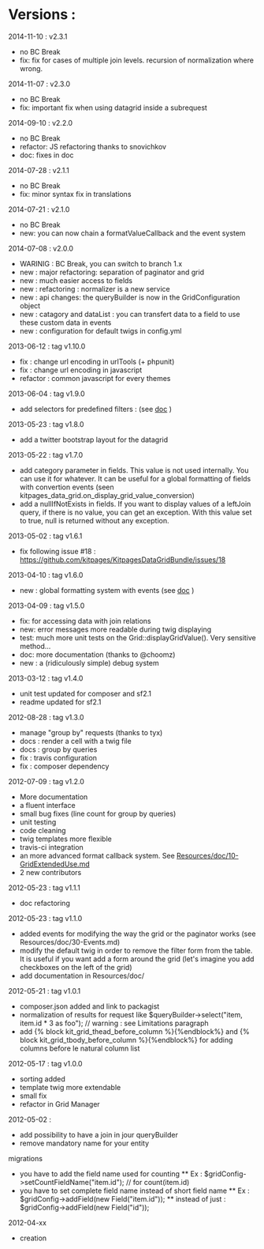 Versions :
==========

2014-11-10 : v2.3.1

* no BC Break
* fix: fix for cases of multiple join levels. recursion of normalization where wrong.

2014-11-07 : v2.3.0

* no BC Break
* fix: important fix when using datagrid inside a subrequest

2014-09-10 : v2.2.0

* no BC Break
* refactor: JS refactoring thanks to snovichkov
* doc: fixes in doc

2014-07-28 : v2.1.1

* no BC Break
* fix: minor syntax fix in translations

2014-07-21 : v2.1.0

* no BC Break
* new: you can now chain a formatValueCallback and the event system

2014-07-08 : v2.0.0

* WARINIG : BC Break, you can switch to branch 1.x
* new : major refactoring: separation of paginator and grid
* new : much easier access to fields
* new : refactoring : normalizer is a new service
* new : api changes: the queryBuilder is now in the GridConfiguration object
* new : catagory and dataList : you can transfert data to a field to use these custom data in events
* new : configuration for default twigs in config.yml

2013-06-12 : tag v1.10.0

* fix : change url encoding in urlTools (+ phpunit)
* fix : change url encoding in javascript
* refactor : common javascript for every themes

2013-06-04 : tag v1.9.0

* add selectors for predefined filters : (see [doc](https://github.com/kitpages/KitpagesDataGridBundle/blob/master/Resources/doc/10-GridExtendedUse.md#add-selector-action-to-filter-on-a-field-with-a-value) )

2013-05-23 : tag v1.8.0

* add a twitter bootstrap layout for the datagrid

2013-05-22 : tag v1.7.0

* add category parameter in fields. This value is not used internally. You can use it for whatever. It can be useful
for a global formatting of fields with convertion events (seen kitpages_data_grid.on_display_grid_value_conversion)
* add a nullIfNotExists in fields. If you want to display values of a leftJoin query, if there is no value, you can
get an exception. With this value set to true, null is returned without any exception.

2013-05-02 : tag v1.6.1

* fix following issue #18 : https://github.com/kitpages/KitpagesDataGridBundle/issues/18

2013-04-10 : tag v1.6.0

* new : global formatting system with events (see [doc](https://github.com/kitpages/KitpagesDataGridBundle/blob/master/Resources/doc/10-GridExtendedUse.md#format-some-fields-system-wide) )

2013-04-09 : tag v1.5.0

* fix: for accessing data with join relations
* new: error messages more readable during twig displaying
* test: much more unit tests on the Grid::displayGridValue(). Very sensitive method...
* doc: more documentation (thanks to @choomz)
* new : a (ridiculously simple) debug system

2013-03-12 : tag v1.4.0

* unit test updated for composer and sf2.1
* readme updated for sf2.1

2012-08-28 : tag v1.3.0

* manage "group by" requests (thanks to tyx)
* docs : render a cell with a twig file
* docs : group by queries
* fix : travis configuration
* fix : composer dependency

2012-07-09 : tag v1.2.0

* More documentation
* a fluent interface
* small bug fixes (line count for group by queries)
* unit testing
* code cleaning
* twig templates more flexible
* travis-ci integration
* an more advanced format callback system. See [Resources/doc/10-GridExtendedUse.md](https://github.com/kitpages/KitpagesDataGridBundle/blob/master/Resources/doc/10-GridExtendedUse.md)
* 2 new contributors

2012-05-23 : tag v1.1.1

* doc refactoring

2012-05-23 : tag v1.1.0

* added events for modifying the way the grid or the paginator works (see Resources/doc/30-Events.md)
* modify the default twig in order to remove the filter form from the table. It is useful if you want add
a form around the grid (let's imagine you add checkboxes on the left of the grid)
* add documentation in Resources/doc/

2012-05-21 : tag v1.0.1

* composer.json added and link to packagist
* normalization of results for request like $queryBuilder->select("item, item.id * 3 as foo"); // warning : see
Limitations paragraph
* add {% block kit_grid_thead_before_column %}{%endblock%} and {% block kit_grid_tbody_before_column %}{%endblock%} for
adding columns before le natural column list

2012-05-17 : tag v1.0.0

* sorting added
* template twig more extendable
* small fix
* refactor in Grid Manager

2012-05-02 :

* add possibility to have a join in jour queryBuilder
* remove mandatory name for your entity

migrations

* you have to add the field name used for counting
** Ex : $gridConfig->setCountFieldName("item.id"); // for count(item.id)
* you have to set complete field name instead of short field name
** Ex : $gridConfig->addField(new Field("item.id"));
** instead of just : $gridConfig->addField(new Field("id"));

2012-04-xx

* creation
